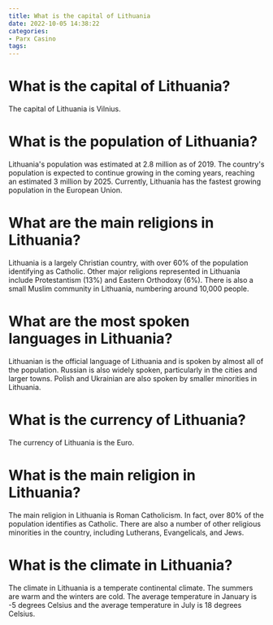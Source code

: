 ```yaml
---
title: What is the capital of Lithuania
date: 2022-10-05 14:38:22
categories:
- Parx Casino
tags:
---
```



#  What is the capital of Lithuania?

The capital of Lithuania is Vilnius.

#  What is the population of Lithuania?

Lithuania's population was estimated at 2.8 million as of 2019. The country's population is expected to continue growing in the coming years, reaching an estimated 3 million by 2025. Currently, Lithuania has the fastest growing population in the European Union.

# What are the main religions in Lithuania?

Lithuania is a largely Christian country, with over 60% of the population identifying as Catholic. Other major religions represented in Lithuania include Protestantism (13%) and Eastern Orthodoxy (6%). There is also a small Muslim community in Lithuania, numbering around 10,000 people.

# What are the most spoken languages in Lithuania?

Lithuanian is the official language of Lithuania and is spoken by almost all of the population. Russian is also widely spoken, particularly in the cities and larger towns. Polish and Ukrainian are also spoken by smaller minorities in Lithuania.

#  What is the currency of Lithuania?

The currency of Lithuania is the Euro.

#  What is the main religion in Lithuania?

The main religion in Lithuania is Roman Catholicism. In fact, over 80% of the population identifies as Catholic. There are also a number of other religious minorities in the country, including Lutherans, Evangelicals, and Jews.

#  What is the climate in Lithuania?

The climate in Lithuania is a temperate continental climate. The summers are warm and the winters are cold. The average temperature in January is -5 degrees Celsius and the average temperature in July is 18 degrees Celsius.